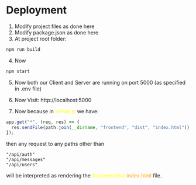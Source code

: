 # Deployment

1. Modify project files as done here
2. Modify package.json as done here
3. At project root folder:

```bash
npm run build
```

4. Now

```bash
npm start
```

5. Now both our Client and Server are running on port 5000
   (as specified in .env file)

6. Now Visit: http://localhost:5000

7. Now because in <span style="color: yellow">server.js</span> we have:

```js
app.get("*", (req, res) => {
  res.sendFile(path.join(__dirname, "frontend", "dist", "index.html"));
});
```

then any request to any paths other than

```
"/api/auth"
"/api/messages"
"/api/users"
```

will be interpreted as rendering the
<span style="color: yellow">frontend/dist/
<span style="color: orange">index.html</span></span> file.
